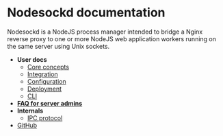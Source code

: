 # Nodesockd documentation

Nodesockd is a NodeJS process manager intended to bridge a Nginx reverse proxy
to one or more NodeJS web application workers running on the same server using
Unix sockets.

- **User docs**
  - [Core concepts](user/01-core-concepts.md)
  - [Integration](user/02-integration.md)
  - [Configuration](user/03-config.md)
  - [Deployment](user/04-deployment.md)
  - [CLI](user/05-cli.md)
- [**FAQ for server admins**](faq.md)
- **Internals**
  - [IPC protocol](dev/01-ipc.md)
- [GitHub](https://github.com/cdn77/node-socket-daemon)
